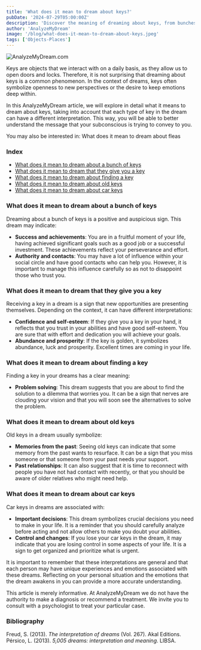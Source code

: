 ```yaml
---
title: 'What does it mean to dream about keys?'
pubDate: '2024-07-29T05:00:00Z'
description: 'Discover the meaning of dreaming about keys, from bunches to antique and car keys. Learn how these dreams can reflect new opportunities, memories from the past, and important decisions in your life.'
author: 'AnalyzeMyDream'
image: '/blog/what-does-it-mean-to-dream-about-keys.jpeg'
tags: ['Objects-Places']
---
```


![AnalyzeMyDream.com](/blog/what-does-it-mean-to-dream-about-keys.jpeg)

Keys are objects that we interact with on a daily basis, as they allow us to open doors and locks. Therefore, it is not surprising that dreaming about keys is a common phenomenon. In the context of dreams, keys often symbolize openness to new perspectives or the desire to keep emotions deep within. 

In this AnalyzeMyDream article, we will explore in detail what it means to dream about keys, taking into account that each type of key in the dream can have a different interpretation. This way, you will be able to better understand the message that your subconscious is trying to convey to you.

You may also be interested in: 
What does it mean to dream about fleas

### Index

- [What does it mean to dream about a bunch of keys](#what-does-it-mean-to-dream-about-a-bunch-of-keys)
- [What does it mean to dream that they give you a key](#what-does-it-mean-to-dream-that-they-give-you-a-key)
- [What does it mean to dream about finding a key](#what-does-it-mean-to-dream-about-finding-a-key)
- [What does it mean to dream about old keys](#what-does-it-mean-to-dream-about-old-keys)
- [What does it mean to dream about car keys](#what-does-it-mean-to-dream-about-car-keys)

### What does it mean to dream about a bunch of keys

Dreaming about a bunch of keys is a positive and auspicious sign. This dream may indicate:

- **Success and achievements**: You are in a fruitful moment of your life, having achieved significant goals such as a good job or a successful investment. These achievements reflect your perseverance and effort.
- **Authority and contacts**: You may have a lot of influence within your social circle and have good contacts who can help you. However, it is important to manage this influence carefully so as not to disappoint those who trust you.

### What does it mean to dream that they give you a key

Receiving a key in a dream is a sign that new opportunities are presenting themselves. Depending on the context, it can have different interpretations:

- **Confidence and self-esteem**: If they give you a key in your hand, it reflects that you trust in your abilities and have good self-esteem. You are sure that with effort and dedication you will achieve your goals.
- **Abundance and prosperity**: If the key is golden, it symbolizes abundance, luck and prosperity. Excellent times are coming in your life. 

### What does it mean to dream about finding a key

Finding a key in your dreams has a clear meaning:

- **Problem solving**: This dream suggests that you are about to find the solution to a dilemma that worries you. It can be a sign that nerves are clouding your vision and that you will soon see the alternatives to solve the problem.

### What does it mean to dream about old keys

Old keys in a dream usually symbolize:

- **Memories from the past**: Seeing old keys can indicate that some memory from the past wants to resurface. It can be a sign that you miss someone or that someone from your past needs your support.
- **Past relationships**: It can also suggest that it is time to reconnect with people you have not had contact with recently, or that you should be aware of older relatives who might need help.

### What does it mean to dream about car keys

Car keys in dreams are associated with:

- **Important decisions**: This dream symbolizes crucial decisions you need to make in your life. It is a reminder that you should carefully analyze before acting and not allow others to make you doubt your abilities.
- **Control and changes**: If you lose your car keys in the dream, it may indicate that you are losing control in some aspects of your life. It is a sign to get organized and prioritize what is urgent.

It is important to remember that these interpretations are general and that each person may have unique experiences and emotions associated with these dreams. Reflecting on your personal situation and the emotions that the dream awakens in you can provide a more accurate understanding.

This article is merely informative. At AnalyzeMyDream we do not have the authority to make a diagnosis or recommend a treatment. We invite you to consult with a psychologist to treat your particular case.

### Bibliography

Freud, S. (2013). *The interpretation of dreams* (Vol. 267). Akal Editions. 
Pérsico, L. (2013). *5,005 dreams: interpretation and meaning*. LIBSA.